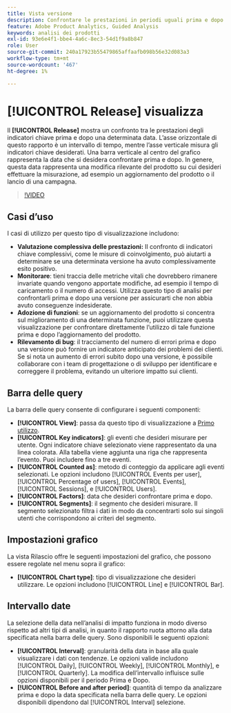 ```yaml
---
title: Vista versione
description: Confrontare le prestazioni in periodi uguali prima e dopo il rilascio.
feature: Adobe Product Analytics, Guided Analysis
keywords: analisi dei prodotti
exl-id: 93e6e4f1-bbe4-4a6c-8ec3-54d1f9a8b847
role: User
source-git-commit: 240a17923b55479865affaafb098b56e32d083a3
workflow-type: tm+mt
source-wordcount: '467'
ht-degree: 1%

---
```


# [!UICONTROL Release] visualizza

Il **[!UICONTROL Release]** mostra un confronto tra le prestazioni degli indicatori chiave prima e dopo una determinata data. L’asse orizzontale di questo rapporto è un intervallo di tempo, mentre l’asse verticale misura gli indicatori chiave desiderati. Una barra verticale al centro del grafico rappresenta la data che si desidera confrontare prima e dopo. In genere, questa data rappresenta una modifica rilevante del prodotto su cui desideri effettuare la misurazione, ad esempio un aggiornamento del prodotto o il lancio di una campagna.

>[!VIDEO](https://video.tv.adobe.com/v/3421665/?learn=on)

## Casi d’uso

I casi di utilizzo per questo tipo di visualizzazione includono:

* **Valutazione complessiva delle prestazioni:** Il confronto di indicatori chiave complessivi, come le misure di coinvolgimento, può aiutarti a determinare se una determinata versione ha avuto complessivamente esito positivo.
* **Monitorare**: tieni traccia delle metriche vitali che dovrebbero rimanere invariate quando vengono apportate modifiche, ad esempio il tempo di caricamento o il numero di accessi. Utilizza questo tipo di analisi per confrontarli prima e dopo una versione per assicurarti che non abbia avuto conseguenze indesiderate.
* **Adozione di funzioni**: se un aggiornamento del prodotto si concentra sul miglioramento di una determinata funzione, puoi utilizzare questa visualizzazione per confrontare direttamente l’utilizzo di tale funzione prima e dopo l’aggiornamento del prodotto.
* **Rilevamento di bug**: il tracciamento del numero di errori prima e dopo una versione può fornire un indicatore anticipato dei problemi dei clienti. Se si nota un aumento di errori subito dopo una versione, è possibile collaborare con i team di progettazione o di sviluppo per identificare e correggere il problema, evitando un ulteriore impatto sui clienti.

## Barra delle query

La barra delle query consente di configurare i seguenti componenti:

* **[!UICONTROL View]**: passa da questo tipo di visualizzazione a [Primo utilizzo](first-use.md).
* **[!UICONTROL Key indicators]**: gli eventi che desideri misurare per utente. Ogni indicatore chiave selezionato viene rappresentato da una linea colorata. Alla tabella viene aggiunta una riga che rappresenta l’evento. Puoi includere fino a tre eventi.
* **[!UICONTROL Counted as]**: metodo di conteggio da applicare agli eventi selezionati. Le opzioni includono [!UICONTROL Events per user], [!UICONTROL Percentage of users], [!UICONTROL Events], [!UICONTROL Sessions], e [!UICONTROL Users].
* **[!UICONTROL Factors]**: data che desideri confrontare prima e dopo.
* **[!UICONTROL Segments]**: il segmento che desideri misurare. Il segmento selezionato filtra i dati in modo da concentrarti solo sui singoli utenti che corrispondono ai criteri del segmento.

## Impostazioni grafico

La vista Rilascio offre le seguenti impostazioni del grafico, che possono essere regolate nel menu sopra il grafico:

* **[!UICONTROL Chart type]**: tipo di visualizzazione che desideri utilizzare. Le opzioni includono [!UICONTROL Line] e [!UICONTROL Bar].

## Intervallo date

La selezione della data nell’analisi di impatto funziona in modo diverso rispetto ad altri tipi di analisi, in quanto il rapporto ruota attorno alla data specificata nella barra delle query. Sono disponibili le seguenti opzioni:

* **[!UICONTROL Interval]**: granularità della data in base alla quale visualizzare i dati con tendenze. Le opzioni valide includono [!UICONTROL Daily], [!UICONTROL Weekly], [!UICONTROL Monthly], e [!UICONTROL Quarterly]. La modifica dell’intervallo influisce sulle opzioni disponibili per il periodo Prima e Dopo.
* **[!UICONTROL Before and after period]**: quantità di tempo da analizzare prima e dopo la data specificata nella barra delle query. Le opzioni disponibili dipendono dal [!UICONTROL Interval] selezione.
